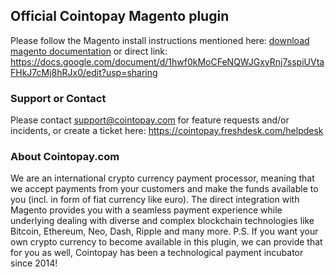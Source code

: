 ## Official Cointopay Magento plugin

Please follow the Magento install instructions mentioned here: <a href="https://docs.google.com/document/d/1hwf0kMoCFeNQWJGxyRnj7sspiUVtaFHkJ7cMj8hRJx0/edit?usp=sharing" target="_new">download magento documentation</a> or direct link: https://docs.google.com/document/d/1hwf0kMoCFeNQWJGxyRnj7sspiUVtaFHkJ7cMj8hRJx0/edit?usp=sharing

### Support or Contact

Please contact support@cointopay.com for feature requests and/or incidents, or create a ticket here: https://cointopay.freshdesk.com/helpdesk

### About Cointopay.com
We are an international crypto currency payment processor, meaning that we accept payments from your customers and make the funds available to you (incl. in form of fiat currency like euro). The direct integration with Magento provides you with a seamless payment experience while underlying dealing with diverse and complex blockchain technologies like Bitcoin, Ethereum, Neo, Dash, Ripple and many more. P.S. If you want your own crypto currency to become available in this plugin, we can provide that for you as well, Cointopay has been a technological payment incubator since 2014!
